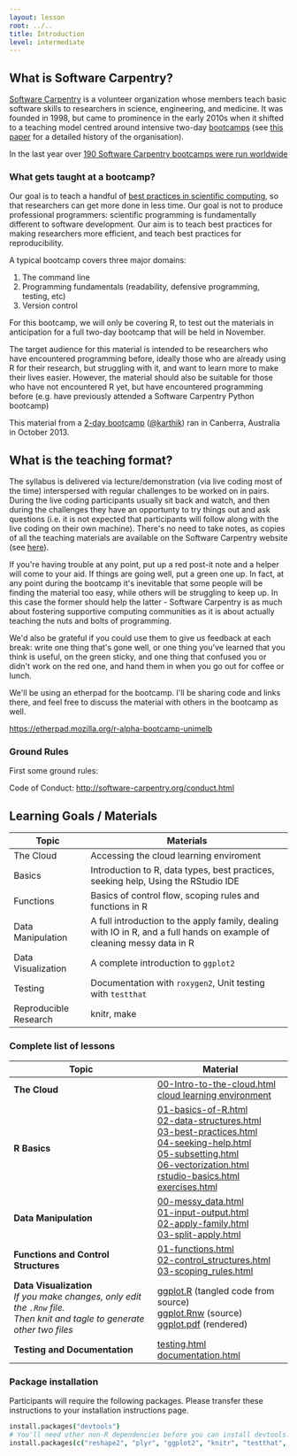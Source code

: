 ```yaml
---
layout: lesson
root: ../..
title: Introduction
level: intermediate
---
```


## What is Software Carpentry?

[Software Carpentry](http://software-carpentry.org/) is a volunteer organization whose members teach basic software 
skills to researchers in science, engineering, and medicine. It was founded in 1998, but came to prominence in the 
early 2010s when it shifted to a teaching model centred around intensive two-day 
[bootcamps](http://software-carpentry.org/bootcamps/index.html) (see [this paper](http://f1000research.com/articles/3-62/v1) for a detailed history of the 
organisation). 

In the last year over [190 Software Carpentry bootcamps were run worldwide](http://software-carpentry.org/bootcamps/previous.html) 

### What gets taught at a bootcamp?

Our goal is to teach a handful of [best practices in scientific computing](http://www.plosbiology.org/article/info%3Adoi%2F10.1371%2Fjournal.pbio.1001745), so that 
researchers can get more done in less time. Our goal is 
not to produce professional programmers: scientific programming is fundamentally different to software development. Our aim is to teach best
practices for making researchers more efficient, and teach best practices for reproducibility.

A typical bootcamp covers three major domains:

1. The command line
2. Programming fundamentals (readability, defensive programming, testing, etc) 
3. Version control 

For this bootcamp, we will only be covering R, to test out the materials in anticipation for a full two-day
bootcamp that will be held in November.

The target audience for this material is intended to be researchers who have encountered programming before,
ideally those who are already using R for their research, but struggling with it, and want to learn more to
make their lives easier. However, the material should also be suitable for those who have not encountered R
yet, but have encountered programming before (e.g. have previously attended a Software Carpentry Python bootcamp)

This material from a [2-day bootcamp](https://github.com/swcarpentry/2013-10-09-canberra) ([@karthik](https://github.com/karthik)) ran in Canberra, Australia in October 2013. 

## What is the teaching format?

The syllabus is delivered via lecture/demonstration (via live coding most of the time) interspersed with regular challenges to be 
worked on in pairs. During the live coding participants usually sit back and watch, and then during the challenges they have an 
opportunty to try things out and ask questions (i.e. it is not expected that participants will follow along with the live coding 
on their own machine). There's no need to take notes, as copies of all the teaching materials are available on the Software
Carpentry website (see [here](http://www.software-carpentry.org/lessons.html)).

If you're having trouble at any point, put up a red post-it note and a helper will come to your aid. If things are
going well, put a green one up. In fact, at any point during the bootcamp it's inevitable that some people will be finding
the material too easy, while others will be struggling to keep up. In this case the former
should help the latter - Software Carpentry is as much about fostering supportive 
computing communities as it is about actually teaching the nuts and bolts of programming. 

We'd also be grateful if you could use them to give us feedback at each break: write one thing that's gone well, or one thing you've learned that you think is useful, on the green sticky, and one thing that confused you or didn't work on the red one, and hand them in when you go out for coffee or lunch.

We'll be using an etherpad for the bootcamp. I'll be sharing code and links there, and feel free to discuss the material with others in the bootcamp as well.

https://etherpad.mozilla.org/r-alpha-bootcamp-unimelb

### Ground Rules

First some ground rules:

Code of Conduct: http://software-carpentry.org/conduct.html

## Learning Goals / Materials

| Topic | Materials |
| ------ | -------- |
| The Cloud | Accessing the cloud learning enviroment |
| Basics | Introduction to R, data types, best practices, seeking help, Using the RStudio IDE |
| Functions | Basics of control flow, scoping rules and functions in R |
| Data Manipulation | A full introduction to the apply family, dealing with IO in R, and a full hands on example of cleaning messy data in R |
| Data Visualization | A complete introduction to `ggplot2` |
| Testing | Documentation with `roxygen2`, Unit testing with `testthat`|
| Reproducible Research | knitr, make |

### Complete list of lessons
| Topic | Material |
| ----  | ------  |
| __The Cloud__ | [00-Intro-to-the-cloud.html](00-Intro-to-the-cloud.html) <br> [cloud learning environment](http://dit4c.metadata.net) |
| __R Basics__ | [01-basics-of-R.html](R-basics/01-basics-of-R.html) <br> [02-data-structures.html](R-basics/02-data-structures.html) <br> [03-best-practices.html](R-basics/03-best-practices.html) <br> [04-seeking-help.html](R-basics/04-seeking-help.html) <br> [05-subsetting.html](R-basics/05-subsetting.html) <br> [06-vectorization.html](R-basics/06-vectorization.html) <br>  [rstudio-basics.html](R-basics/rstudio-basics.html) <br> [exercises.html](R-basics/exercise.html)|
| __Data Manipulation__ | [00-messy_data.html](data-manipulation/00-messy_data.html) <br> [01-input-output.html](data-manipulation/01-input-output.html) <br> [02-apply-family.html](data-manipulation/02-apply-family.html) <br> [03-split-apply.html](data-manipulation/03-split-apply.html) <br>  |
| __Functions and Control Structures__ |  [01-functions.html](functions/01-functions.html) <br> [02-control_structures.html](functions/02-control_structures.html) <br> [03-scoping_rules.html](functions/03-scoping_rules.html) <br>  |
| __Data Visualization__ <br> _If you make changes, only edit the `.Rnw` file. <br>Then knit and tagle to generate other two files_ |  [ggplot.R](data-visualization/ggplot.R) (tangled code from source)  <br> [ggplot.Rnw](data-visualization/ggplot.Rnw) (source) <br> [ggplot.pdf](data-visualization/ggplot.pdf) (rendered) <br>  |
| __Testing and Documentation__ | [testing.html](testing-documentation/testing.html) <br> [documentation.html](testing-documentation/documentation.html)  |

### Package installation

Participants will require the following packages. Please transfer these instructions to your installation instructions page.

```coffee
install.packages("devtools")
# You'll need other non-R dependencies before you can install devtools. Please see the additional_software.md page for more instructions.
install.packages(c("reshape2", "plyr", "ggplot2", "knitr", "testthat", "assertthat", "stringr", "pander"))
```

